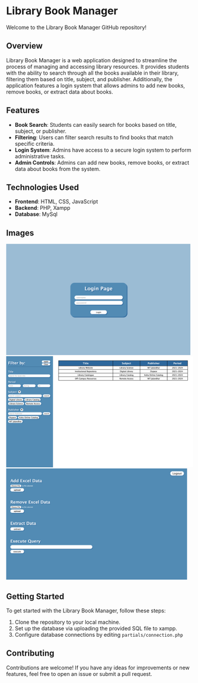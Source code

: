 # Library Book Manager

Welcome to the Library Book Manager GitHub repository!

## Overview

Library Book Manager is a web application designed to streamline the process of managing and accessing library resources. It provides students with the ability to search through all the books available in their library, filtering them based on title, subject, and publisher. Additionally, the application features a login system that allows admins to add new books, remove books, or extract data about books.

## Features

- **Book Search**: Students can easily search for books based on title, subject, or publisher.
- **Filtering**: Users can filter search results to find books that match specific criteria.
- **Login System**: Admins have access to a secure login system to perform administrative tasks.
- **Admin Controls**: Admins can add new books, remove books, or extract data about books from the system.

## Technologies Used

- **Frontend**: HTML, CSS, JavaScript
- **Backend**: PHP, Xampp
- **Database**: MySql

## Images
<img src="https://github.com/TarushGupta23/storage/blob/main/Library/b.png" height="300"/>
<img src="https://github.com/TarushGupta23/storage/blob/main/Library/c.png" height="300"/>
<img src="https://github.com/TarushGupta23/storage/blob/main/Library/a.png" height="300"/>

## Getting Started

To get started with the Library Book Manager, follow these steps:

1. Clone the repository to your local machine.
2. Set up the database via uploading the provided SQL file to xampp.
3. Configure database connections by editing `partials/connection.php`

## Contributing

Contributions are welcome! If you have any ideas for improvements or new features, feel free to open an issue or submit a pull request.
